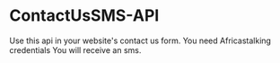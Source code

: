 # ContactUsSMS-API
Use this api in your website's contact us form.
You need Africastalking credentials
You will receive an sms.

